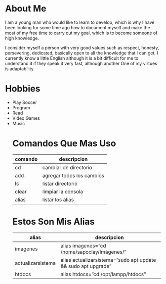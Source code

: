 # About Me

I am a young man who would like to learn to develop, which is why I have been looking for some time ago how to document myself and make the most of my free time to carry out my goal, which is to become someone of high knowledge.

I consider myself a person with very good values ​​such as respect, honesty, persevering, dedicated, basically open to all the knowledge that I can get, I currently know a little English although it is a bit difficult for me to understand it if they speak it very fast, although another One of my virtues is adaptability.


# Hobbies

<ul>
<li>Play Soccer
<li>Program
<li>Read
<li>Video Games
<li>Music

# Comandos Que Mas Uso
| comando |descripcion                |
|-|--|
| cd      | cambiar de directorio     |
|add .    |agregar todos los cambios  |
| ls      | listar directorio         |			
| clear   | limpiar la consola        |
|alias    |listar los alias           |


# Estos Son Mis Alias
| alias             |descripcion                                                  |
|-|--|  
|imagenes           |alias imagenes=”cd /home/sapoclay/Imágenes/”                 |
| actualizarsistema |alias actualizarsistema=”sudo apt update && sudo apt upgrade”|
| htdocs            |alias htdocs=”cd /opt/lampp/htdocs”                          |
